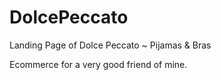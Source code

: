 # DolcePeccato
Landing Page of Dolce Peccato ~ Pijamas &amp; Bras 

Ecommerce for a very good friend of mine.

